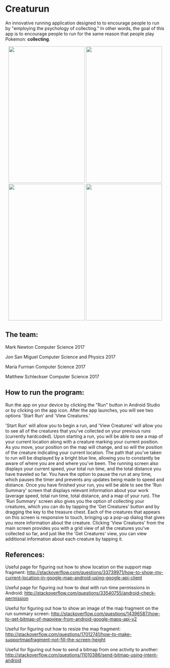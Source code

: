 # Creaturun


An innovative running application designed to to encourage people to run by "employing the psychology of collecting." In other words,
the goal of this app is to encourage people to run for the same reason that people play Pokemon: **collecting**. 

<p align = "center">
<img src="http://drive.google.com/uc?export=view&id=1sItSNDAPFS6UDzjngmMZSsbup7TiRVuXgQ" width="240" height="430"  />
<img src="http://drive.google.com/uc?export=view&id=1clxY5Hip2FCwGokRLCh_NWEDLXI7jRos0A" width="240" height="430"  />
<img src="http://drive.google.com/uc?export=view&id=1PqK_9Lq9fXOIM8ObcDWg_obI36M1wN-Y8w" width="240" height="430"  />
<img src="http://drive.google.com/uc?export=view&id=153WcfvS2CQIqF9eM_VHWiDBJyK-VcYSjyQ" width="240" height="430"  />

</p>

## The team:


Mark Newton
Computer Science 2017

Jon San Miguel
Computer Science and Physics 2017

Maria Furman
Computer Science 2017

Matthew Schleckser
Computer Science 2017

## How to run the program:

Run the app on your device by clicking the "Run" button in Android Studio or by clicking on the app icon. After the app launches, you will see two options 'Start Run' and 'View Creatures.' 

'Start Run' will allow you to begin a run, and 'View Creatures' will allow you to see all of the creatures that you've collected on your previous runs (currently hardcoded). Upon starting a run, you will be able to see a map of your current location along with a creature marking your current position. As you move, your position on the map will change, and so will the position of the creature indicating your current location. The path that you've taken to run will be displayed by a bright blue line, allowing you to constantly be aware of where you are and where you've been. The running screen also displays your current speed, your total run time, and the total distance you have traveled so far. You have the option to pause the run at any time, which pauses the timer and prevents any updates being made to speed and distance. Once you have finished your run, you will be able to see the 'Run Summary' screen that displays relevant information about your work (average speed, total run time, total distance, and a map of your run). The 'Run Summary' screen also gives you the option of collecting your creatures, which you can do by tapping the 'Get Creatures' button and by dragging the key to the treasure chest. Each of the creatures that appears on this screen is responsive to touch, bringing up a pop-up dialog that gives you more information about the creature. Clicking 'View Creatures' from the main screen provides you with a grid view of all the creatures you've collected so far, and just like the 'Get Creatures' view, you can view additional information about each creature by tapping it.

## References:

Useful page for figuring out how to show location on the support map fragment:
http://stackoverflow.com/questions/33739971/how-to-show-my-current-location-in-google-map-android-using-google-api-client

Useful page for figuring out how to deal with run-time permissions in Android:
http://stackoverflow.com/questions/33540755/android-check-permission
 
Useful for figuring out how to show an image of the map fragment on the run summary screen:
http://stackoverflow.com/questions/14396587/how-to-get-bitmap-of-mapview-from-android-google-maps-api-v2

Useful for figuring out how to resize the map fragment:
http://stackoverflow.com/questions/17012741/how-to-make-supportmapfragment-not-fill-the-screen-height

Useful for figuring out how to send a bitmap from one activity to another:
http://stackoverflow.com/questions/11010386/send-bitmap-using-intent-android

